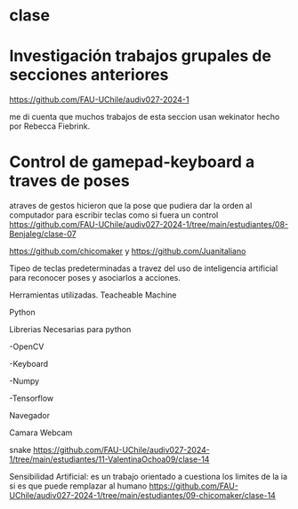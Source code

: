 # clase
# Investigación trabajos grupales de secciones anteriores


https://github.com/FAU-UChile/audiv027-2024-1

me di cuenta que muchos trabajos de esta seccion usan wekinator hecho por Rebecca Fiebrink.

# Control de gamepad-keyboard a traves de poses


atraves de gestos hicieron que la pose que pudiera dar la orden al computador para escribir teclas como si fuera un control
https://github.com/FAU-UChile/audiv027-2024-1/tree/main/estudiantes/08-BenjaIeg/clase-07

https://github.com/chicomaker y https://github.com/Juanitaliano

Tipeo de teclas predeterminadas a travez del uso de inteligencia artificial para reconocer poses y asociarlos a acciones.

Herramientas utilizadas.
Teacheable Machine

Python

Librerias Necesarias para python

-OpenCV

-Keyboard

-Numpy

-Tensorflow

Navegador

Camara Webcam

snake
https://github.com/FAU-UChile/audiv027-2024-1/tree/main/estudiantes/11-ValentinaOchoa09/clase-14



Sensibilidad Artificial:
es un trabajo  orientado a cuestiona los limites de la ia si es que puede remplazar al humano 
https://github.com/FAU-UChile/audiv027-2024-1/tree/main/estudiantes/09-chicomaker/clase-14

